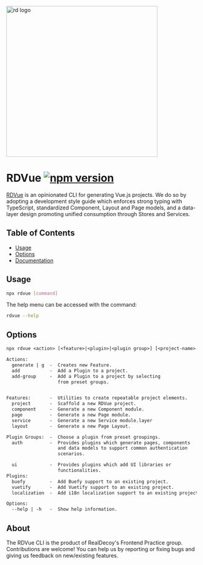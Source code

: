 <div align="left">
  <br/>
  <a href="https://www.realdecoy.com/jamaica/" title="REALDECOY">
    <img width=400px src="https://www.realdecoy.com/wp-content/uploads/2019/02/Realdecoy-logo-transparent.png" alt="rd logo">
  </a>
  <br/>
</div>

# RDVue [![npm version](https://badge.fury.io/js/rdvue.svg)](https://badge.fury.io/js/rdvue)

[RDVue](https://github.com/realdecoy/rdvue) is an opinionated CLI for generating Vue.js projects. We do so by adopting
a development style guide which enforces strong typing with TypeScript, standardized Component, Layout and Page models,
and a data-layer design promoting unified consumption through Stores and Services.

## Table of Contents

- [Usage](#usage)
- [Options](#options)
- [Documentation](https://realdecoy.github.io/rdvue/)


## Usage

```bash
npx rdvue [command]
```

The help menu can be accessed with the command:

```bash
rdvue --help
```

## Options

```txt
npx rdvue <action> [<feature>|<plugin>|<plugin group>] [<project-name>|<feature-name>]

Actions:
  generate | g  -  Creates new Feature.
  add           -  Add a Plugin to a project.
  add-group     -  Add a Plugin to a project by selecting
                   from preset groups.


Features:       -  Utilities to create repeatable project elements.
  project       -  Scaffold a new RDVue project.
  component     -  Generate a new Component module.
  page          -  Generate a new Page module.
  service       -  Generate a new Service module.layer
  layout        -  Generate a new Page Layout.

Plugin Groups:  -  Choose a plugin from preset groupings.
  auth          -  Provides plugins which generate pages, components 
                   and data models to support common authentication 
                   scenarios.

  ui            -  Provides plugins which add UI libraries or 
                   functionalities.
Plugins:
  buefy         -  Add Buefy support to an existing project.
  vuetify       -  Add Vuetify support to an existing project.
  localization  -  Add i18n localization support to an existing project.

Options:
  --help | -h   -  Show help information.
```

## About

The RDVue CLI is the product of RealDecoy's Frontend Practice group. Contributions are welcome! You can help us by reporting or fixing bugs and giving us feedback on new/existing features.
